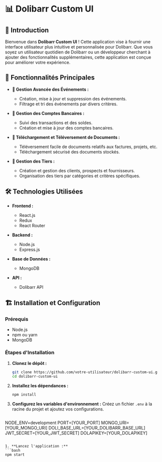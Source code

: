 
# 📊 Dolibarr Custom UI

## 🌟 Introduction

Bienvenue dans **Dolibarr Custom UI** ! Cette application vise à fournir une interface utilisateur plus intuitive et personnalisée pour Dolibarr. Que vous soyez un utilisateur quotidien de Dolibarr ou un développeur cherchant à ajouter des fonctionnalités supplémentaires, cette application est conçue pour améliorer votre expérience.

## 🚀 Fonctionnalités Principales

- **📅 Gestion Avancée des Événements :**
  - Création, mise à jour et suppression des événements.
  - Filtrage et tri des événements par divers critères.
  
- **🏦 Gestion des Comptes Bancaires :**
  - Suivi des transactions et des soldes.
  - Création et mise à jour des comptes bancaires.

- **📑 Téléchargement et Téléversement de Documents :**
  - Téléversement facile de documents relatifs aux factures, projets, etc.
  - Téléchargement sécurisé des documents stockés.

- **🧾 Gestion des Tiers :**
  - Création et gestion des clients, prospects et fournisseurs.
  - Organisation des tiers par catégories et critères spécifiques.

## 🛠️ Technologies Utilisées

- **Frontend :**
  - React.js
  - Redux
  - React Router

- **Backend :**
  - Node.js
  - Express.js

- **Base de Données :**
  - MongoDB

- **API :**
  - Dolibarr API

## 🏗️ Installation et Configuration

### Prérequis

- Node.js
- npm ou yarn
- MongoDB

### Étapes d'Installation

1. **Clonez le dépôt :**
   ```bash
   git clone https://github.com/votre-utilisateur/dolibarr-custom-ui.git
   cd dolibarr-custom-ui
   ```

2. **Installez les dépendances :**
   ```bash
   npm install
   ```

3. **Configurez les variables d'environnement :**
   Créez un fichier `.env` à la racine du projet et ajoutez vos configurations.
   ```env
  NODE_ENV=development
PORT=[YOUR_PORT]
MONGO_URI=[YOUR_MONGO_URI]
DOLI_BASE_URL=[YOUR_DOLIBARR_BASE_URL]
JWT_SECRET=[YOUR_JWT_SECRET]
DOLAPIKEY=[YOUR_DOLAPIKEY]
   ```

1. **Lancez l'application :**
   ```bash
   npm start
   ```
